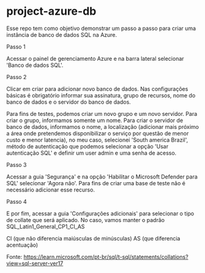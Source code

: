 # project-azure-db

Esse repo tem como objetivo demonstrar um passo a passo para criar uma instância de banco de dados SQL na Azure.

Passo 1

Acessar o painel de gerenciamento Azure e na barra lateral selecionar 'Banco de dados SQL'.

Passo 2

Clicar em criar para adicionar novo banco de dados.
Nas configurações básicas é obrigatório informar sua assinatura, grupo de recursos, nome do banco de dados e o servidor do banco de dados.

Para fins de testes, podemos criar um novo grupo e um novo servidor.
Para criar o grupo, informamos somente um nome.
Para criar o servidor de banco de dados, informamos o nome, a localização (adicionar mais próximo a área onde pretendemos disponibilizar o serviço por questão de menor custo e menor latencia),
no meu caso, selecionei 'South america Brazil', método de autenticação que podemos selecionar a opção 'Usar autenticação SQL' e definir um user admin e uma senha de acesso.

Passo 3

Acessar a guia 'Segurança' e na opção 'Habilitar o Microsoft Defender para SQL' selecionar 'Agora não'. Para fins de criar uma base de teste não é necessário adicionar esse recurso.

Passo 4

E por fim, acessar a guia 'Configurações adicionais' para selecionar o tipo de collate que será aplicado. No caso, vamos manter o padrão SQL_Latin1_General_CP1_CI_AS

CI (que não diferencia maiúsculas de minúsculas)
AS (que diferencia acentuação)

Fonte: https://learn.microsoft.com/pt-br/sql/t-sql/statements/collations?view=sql-server-ver17

